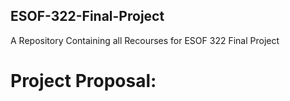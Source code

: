 ## ESOF-322-Final-Project
A Repository Containing all Recourses for ESOF 322 Final Project


# Project Proposal:
